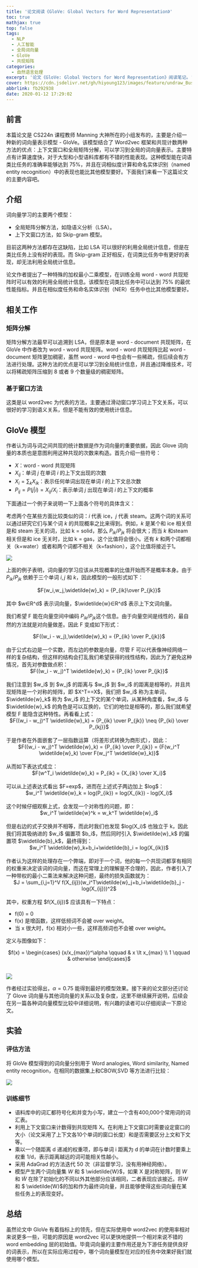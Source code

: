 ```yaml
---
title: '论文阅读《GloVe: Global Vectors for Word Representation》'
toc: true
mathjax: true
top: false
tags:
  - NLP
  - 人工智能
  - 全局词向量
  - GloVe
  - 共现矩阵
categories:
  - 自然语言处理
excerpt: '论文《GloVe: Global Vectors for Word Representation》阅读笔记。'
cover: https://cdn.jsdelivr.net/gh/hiyoung123/images/feature/undraw_Business_plan_re_0v81.svg
abbrlink: fb292938
date: 2020-01-12 17:29:02
---
```


## 前言

本篇论文是 CS224n 课程教师 Manning 大神所在的小组发布的，主要是介绍一种新的词向量表示模型 - GloVe。该模型结合了 Word2vec 框架和共现计数两种方法的优点：上下文窗口和全局矩阵分解，可以学习到全局的词向量表示。主要特点有计算速度快，对于大型和小型语料库都有不错的性能表现。这种模型能在词语类比任务的准确率能够达到 75%，并且在词相似度计算和命名实体识别（named entity recognition）中的表现也能比其他模型要好。下面我们来看一下这篇论文的主要内容吧。



## 介绍

词向量学习的主要两个模型：

* 全局矩阵分解方法，如隐语义分析（LSA）。
* 上下文窗口方法，如 Skip-gram 模型。

目前这两种方法都存在这缺陷，比如 LSA 可以很好的利用全局统计信息，但是在类比任务上没有好的表现。而 Skip-gram 正好相反，在词类比任务中有更好的表现，却无法利用全局统计信息。

论文作者提出了一种特殊的加权最小二乘模型，在训练全局 word - word 共现矩阵时可以有效的利用全局统计信息。该模型在词类比任务中可以达到 75% 的最优性能指标。并且在相似度任务和命名实体识别（NER）任务中也比其他模型要好。



## 相关工作

### 矩阵分解

矩阵分解方法最早可以追溯到 LSA，但是原本是 word - document 共现矩阵，在 GloVe 中作者改为 word - word 共现矩阵。word - word 共现矩阵比起 word - document 矩阵更加稠密，虽然 word - word 中也会有一些稀疏，但后续会有方法进行处理。这种方法的优点是可以学习到全局统计信息，并且通过降维技术，可以将稀疏矩阵压缩到 8 或者 9 个数量级的稠密矩阵。

### 基于窗口方法

这类是以 word2vec 为代表的方法，主要通过滑动窗口学习词上下文关系，可以很好的学习到语义关系，但是不能有效的使用统计信息。



## GloVe 模型

作者认为词与词之间共现的统计数据是作为词向量的重要依据，因此 Glove 词向量的本质也是意图利用这种共现的次数来构造。首先介绍一些符号：

* $X$：word - word 共现矩阵
* $X_{ij}$：单词 $j$ 在单词 $i$ 的上下文出现的次数
* $X_i=\sum_k X_{ik}$：表示任何单词出现在单词 $i$ 的上下文总次数
* $P_{ij}=P(j|i)=X_{ij}/X_i$：表示单词 $j$ 出现在单词 $i$ 的上下文的概率

下面通过一个例子来说明一下上面各个符号的具体含义：

考虑两个在某些方面比较类似的词：$i$ 代表 ice，$j$ 代表 steam。这两个词的关系可以通过研究它们与某个词 $k$ 的共现概率之比来得到。例如，$k$ 是某个和 ice 相关但是和 steam 无关的词，比如 k = solid，那么 $P_{ik}/P_{jk}$ 将会很大；而当 $k$ 和steam 相关但是和 ice 无关时，比如 k = gas，这个比值将会很小。还有 $k$ 和两个词都相关（k=water）或者和两个词都不相关（k=fashion），这个比值将接近于1。

![](https://cdn.jsdelivr.net/gh/hiyoung123/images/img/img_paper_glove_example_001.png)

上面的例子表明，词向量的学习应该从共现概率的比值开始而不是概率本身。由于 $P_{ik}/P_{jk}$ 依赖于三个单词 $i,j$ 和 $k$，因此模型的一般形式如下：

<center>$F(w_i,w_j,\widetilde{w}_k) = {P_{ik}\over P_{jk}}$</center></br>
其中 $w∈R^d$ 表示词向量，$\widetilde{w}∈R^d$ 表示上下文词向量。

我们希望 F 能在向量空间中编码 $P_{ik}/P_{jk}$这个信息。由于向量空间是线性的，最自然的方法就是对向量做差。因此 F 变成如下形式：

<center>$F((w_i - w_j),\widetilde{w}_k) = {P_{ik} \over P_{jk}}$</center></br>
由于公式右边是一个实数，而左边的参数是向量，尽管 F 可以代表像神经网络一样的复杂结构，但这样的结构会打乱我们希望获得的线性结构，因此为了避免这种情况，首先对参数做点积：

<center>$F((w_i - w_j)^T \widetilde{w}_k) = {P_{ik} \over P_{jk}}$</center></br>
我们注意到 $w_i$ 到 $w_j$ 的距离与 $w_j$ 到 $w_i$ 的距离是相等的，并且共现矩阵是一个对称的矩阵，即 $X^T==X$，我们把 $w_i$ 称为主单词，$\widetilde{w}_k$ 称为 $w_i$ 的上下文的某个单词，从某种角度看，$w_i$ 与 $\widetilde{w}_k$ 的角色是可以互换的，它们的地位是相等的，那么我们就希望模型 F 能隐含这种特性。再看看上式：

<center>$F((w_i - w_j)^T \widetilde{w}_k) = {P_{ik} \over P_{jk}} \neq {P_{ki} \over P_{kj}}$ </center></br>
于是作者在外面嵌套了一层指数运算（将差形式转换为商形式），因此：

<center>$F((w_i - w_j)^T \widetilde{w}_k) = {P_{ik} \over P_{jk}} = {F(w_i^T \widetilde{w}_k) \over F(w_j^T \widetilde{w}_k)}$ </center></br>
从而如下表达式成立：

<center>$F(w^T_i \widetilde{w}_k) = P_{ik} = {X_{ik} \over X_i}$</center></br>
可以从上述表达式看出 $F=exp$，进而在上述式子两边加上 $log$：

<center>$w_i^T \widetilde{w}_k = log(P_{ik}) = log(X_{ik}) - log(X_i)$</center></br>
这个时候仔细观察上式，会发现一个对称性的问题，即：

<center>$w_i^T \widetilde{w}^k = w_k^T \widetilde{w}_i$</center></br>
但是右边的式子交换并不相等，而此时我们也发现 $log(X_i)$ 也独立于 k，因此我们将其吸纳进的 $w_i$ 偏置项 $b_i$，然后同时引入 $\widetilde{w}_k$ 的偏置项 $\widetilde{b}_k$，最终得到：

<center>$w_i^T \widetilde{w}_k+b_i+\widetilde{b}_i = log(X_{ik})$</center></br>
作者认为这样的处理存在一个弊端，即对于一个词，他的每一个共现词都享有相同的权重来决定该词的词向量，而这在常理上的理解是不合理的，因此，作者引入了一种带权的最小二乘法来解决这种问题，最终的损失函数就为：

<center>$J = \sum_{i,j=1}^V f(X_{ij})(w_i^T\widetilde{w}_j+b_i+\widetilde{b}_j - log(X_{ij}))^2$</center></br>
其中，权重方程 $f(X_{ij})$ 应该具有一下特点：

* f(0) = 0
* f(x) 是增函数，这样低频词不会被 over weight。
* 当 x 很大时，f(x) 相对小一些，这样高频词也不会被 over weight。

定义与图像如下：

<center>$f(x) =
\begin{cases}
(x/x_{max})^\alpha \qquad & x \lt x_{max} \\
1 \qquad & otherwise
\end{cases}$</center></br>

![](https://cdn.jsdelivr.net/gh/hiyoung123/images/img/img_paper_glove_f_visa_001.png)

作者经过实验得出，$\alpha = 0.75$ 能得到最好的模型效果。接下来的论文部分还讨论了 Glove 词向量与其他词向量的关系以及复杂度，这里不继续展开说明，后续会在另一篇各种词向量模型比较中详细说明，有兴趣的读者可以仔细阅读一下原论文。



## 实验

### 评估方法

将 GloVe 模型得到的词向量分别用于 Word analogies, Word similarity, Named entity recognition，在相同的数据集上和CBOW,SVD 等方法进行比较：

![](https://cdn.jsdelivr.net/gh/hiyoung123/images/img/img_paper_glove_compare_001.png)

### 训练细节

* 语料库中的词汇都符号化和并变为小写，建立一个含有400,000个常用词的词汇表。
* 利用上下文窗口来计数得到共现矩阵 X。在利用上下文窗口时需要设定窗口的大小（论文采用了上下文各10个单词的窗口长度）和是否需要区分上文和下文等。
* 乘以一个随距离 d 递减的权重项，即与单词 i 距离为 d 的单词在计数时要乘上权重 1/d，表示距离越远的词可能相关性越小。
* 采用 AdaGrad 的方法迭代 50 次（非监督学习，没有用神经网络）。
* 模型产生两个词向量集 $W$ 和 $ \widetilde{W}$，如果 X 是对称矩阵，则 $W$ 和 $\widetilde{W}$ 在除了初始化的不同以外其他部分应该相同，二者表现应该接近。将$W$ 和 $ \widetilde{W}$的加和作为最终词向量，并且能够使得这些词向量在某些任务上的表现变好。 



## 总结

虽然论文中 GloVe 有着指标上的领先，但在实际使用中 word2vec 的使用率相对来说更多一些，可能的原因是 word2vec 可以更快地提供一个相对来说不错的 word embedding 层的初始值。毕竟词向量的主要作用还是为下游任务提供良好的词表示，所以在实际应用过程中，哪个词向量模型在对应的任务中效果好我们就使用哪个模型。